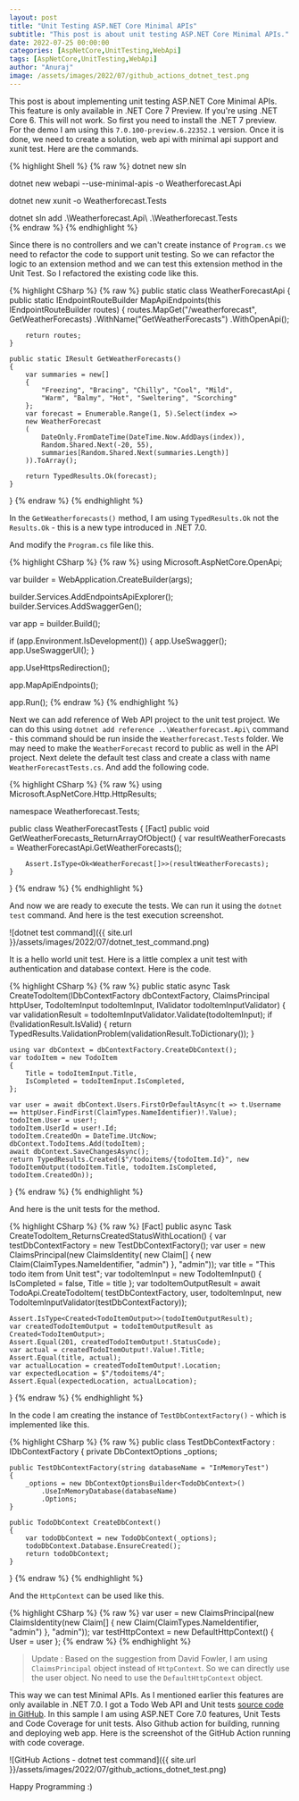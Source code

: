 ```yaml
---
layout: post
title: "Unit Testing ASP.NET Core Minimal APIs"
subtitle: "This post is about unit testing ASP.NET Core Minimal APIs."
date: 2022-07-25 00:00:00
categories: [AspNetCore,UnitTesting,WebApi]
tags: [AspNetCore,UnitTesting,WebApi]
author: "Anuraj"
image: /assets/images/2022/07/github_actions_dotnet_test.png
---
```


This post is about implementing unit testing ASP.NET Core Minimal APIs. This feature is only available in .NET Core 7 Preview. If you're using .NET Core 6. This will not work. So first you need to install the .NET 7 preview. For the demo I am using this `7.0.100-preview.6.22352.1` version. Once it is done, we need to create a solution, web api with minimal api support and xunit test. Here are the commands.

{% highlight Shell %}
{% raw %}
dotnet new sln

dotnet new webapi --use-minimal-apis -o Weatherforecast.Api

dotnet new xunit -o Weatherforecast.Tests

dotnet sln add .\Weatherforecast.Api\ .\Weatherforecast.Tests\
{% endraw %}
{% endhighlight %}

Since there is no controllers and we can't create instance of `Program.cs` we need to refactor the code to support unit testing. So we can refactor the logic to an extension method and we can test this extension method in the Unit Test. So I refactored the existing code like this.

{% highlight CSharp %}
{% raw %}
public static class WeatherForecastApi
{
    public static IEndpointRouteBuilder MapApiEndpoints(this IEndpointRouteBuilder routes)
    {
        routes.MapGet("/weatherforecast", GetWeatherForecasts)
            .WithName("GetWeatherForecasts")
            .WithOpenApi();

        return routes;
    }

    public static IResult GetWeatherForecasts()
    {
        var summaries = new[]
        {
            "Freezing", "Bracing", "Chilly", "Cool", "Mild", 
            "Warm", "Balmy", "Hot", "Sweltering", "Scorching"
        };
        var forecast = Enumerable.Range(1, 5).Select(index =>
        new WeatherForecast
        (
            DateOnly.FromDateTime(DateTime.Now.AddDays(index)),
            Random.Shared.Next(-20, 55),
            summaries[Random.Shared.Next(summaries.Length)]
        )).ToArray();

        return TypedResults.Ok(forecast);
    }
}
{% endraw %}
{% endhighlight %}

In the `GetWeatherforecasts()` method, I am using `TypedResults.Ok` not the `Results.Ok` - this is a new type introduced in .NET 7.0.

And modify the `Program.cs` file like this.

{% highlight CSharp %}
{% raw %}
using Microsoft.AspNetCore.OpenApi;

var builder = WebApplication.CreateBuilder(args);

builder.Services.AddEndpointsApiExplorer();
builder.Services.AddSwaggerGen();

var app = builder.Build();

if (app.Environment.IsDevelopment())
{
    app.UseSwagger();
    app.UseSwaggerUI();
}

app.UseHttpsRedirection();

app.MapApiEndpoints();

app.Run();
{% endraw %}
{% endhighlight %}

Next we can add reference of Web API project to the unit test project. We can do this using `dotnet add reference ..\Weatherforecast.Api\` command - this command should be run inside the `Weatherforecast.Tests` folder. We may need to make the `WeatherForecast` record to public as well in the API project. Next delete the default test class and create a class with name `WeatherForecastTests.cs`. And add the following code.

{% highlight CSharp %}
{% raw %}
using Microsoft.AspNetCore.Http.HttpResults;

namespace Weatherforecast.Tests;

public class WeatherForecastTests
{
    [Fact]
    public void GetWeatherForecasts_ReturnArrayOfObject()
    {
        var resultWeatherForecasts = WeatherForecastApi.GetWeatherForecasts();

        Assert.IsType<Ok<WeatherForecast[]>>(resultWeatherForecasts);
    }
}
{% endraw %}
{% endhighlight %}

And now we are ready to execute the tests. We can run it using the `dotnet test` command. And here is the test execution screenshot.

![dotnet test command]({{ site.url }}/assets/images/2022/07/dotnet_test_command.png)

It is a hello world unit test. Here is a little complex a unit test with authentication and database context. Here is the code.

{% highlight CSharp %}
{% raw %}
public static async Task<IResult> CreateTodoItem(IDbContextFactory<TodoDbContext> dbContextFactory, ClaimsPrincipal httpUser, TodoItemInput todoItemInput, IValidator<TodoItemInput> todoItemInputValidator)
{
    var validationResult = todoItemInputValidator.Validate(todoItemInput);
    if (!validationResult.IsValid)
    {
        return TypedResults.ValidationProblem(validationResult.ToDictionary());
    }

    using var dbContext = dbContextFactory.CreateDbContext();
    var todoItem = new TodoItem
    {
        Title = todoItemInput.Title,
        IsCompleted = todoItemInput.IsCompleted,
    };

    var user = await dbContext.Users.FirstOrDefaultAsync(t => t.Username == httpUser.FindFirst(ClaimTypes.NameIdentifier)!.Value);
    todoItem.User = user!;
    todoItem.UserId = user!.Id;
    todoItem.CreatedOn = DateTime.UtcNow;
    dbContext.TodoItems.Add(todoItem);
    await dbContext.SaveChangesAsync();
    return TypedResults.Created($"/todoitems/{todoItem.Id}", new TodoItemOutput(todoItem.Title, todoItem.IsCompleted, todoItem.CreatedOn));
}
{% endraw %}
{% endhighlight %}

And here is the unit tests for the method.

{% highlight CSharp %}
{% raw %}
[Fact]
public async Task CreateTodoItem_ReturnsCreatedStatusWithLocation()
{
    var testDbContextFactory = new TestDbContextFactory();
    var user = new ClaimsPrincipal(new ClaimsIdentity(
        new Claim[] { new Claim(ClaimTypes.NameIdentifier, "admin") }, "admin"));
    var title = "This todo item from Unit test";
    var todoItemInput = new TodoItemInput() { IsCompleted = false, Title = title };
    var todoItemOutputResult = await TodoApi.CreateTodoItem(
        testDbContextFactory, user, todoItemInput, new TodoItemInputValidator(testDbContextFactory));

    Assert.IsType<Created<TodoItemOutput>>(todoItemOutputResult);
    var createdTodoItemOutput = todoItemOutputResult as Created<TodoItemOutput>;
    Assert.Equal(201, createdTodoItemOutput!.StatusCode);
    var actual = createdTodoItemOutput!.Value!.Title;
    Assert.Equal(title, actual);
    var actualLocation = createdTodoItemOutput!.Location;
    var expectedLocation = $"/todoitems/4";
    Assert.Equal(expectedLocation, actualLocation);
}
{% endraw %}
{% endhighlight %}

In the code I am creating the instance of `TestDbContextFactory()` - which is implemented like this.

{% highlight CSharp %}
{% raw %}
public class TestDbContextFactory : IDbContextFactory<TodoDbContext>
{
    private DbContextOptions<TodoDbContext> _options;

    public TestDbContextFactory(string databaseName = "InMemoryTest")
    {
        _options = new DbContextOptionsBuilder<TodoDbContext>()
            .UseInMemoryDatabase(databaseName)
            .Options;
    }

    public TodoDbContext CreateDbContext()
    {
        var todoDbContext = new TodoDbContext(_options);
        todoDbContext.Database.EnsureCreated();
        return todoDbContext;
    }
}
{% endraw %}
{% endhighlight %}

And the `HttpContext` can be used like this.

{% highlight CSharp %}
{% raw %}
var user = new ClaimsPrincipal(new ClaimsIdentity(new Claim[] { new Claim(ClaimTypes.NameIdentifier, "admin") }, "admin"));
var testHttpContext = new DefaultHttpContext() { User = user };
{% endraw %}
{% endhighlight %}

> Update  : Based on the suggestion from David Fowler, I am using `ClaimsPrincipal` object instead of `HttpContext`. So we can directly use the user object. No need to use the `DefaultHttpContext` object.

This way we can test Minimal APIs. As I mentioned earlier this features are only available in .NET 7.0. I got a Todo Web API and Unit tests [source code in GitHub](https://github.com/anuraj/MinimalApi/tree/dev/aspnet7.0). In this sample I am using ASP.NET Core 7.0 features, Unit Tests and Code Coverage for unit tests. Also Github action for building, running and deploying web app. Here is the screenshot of the GitHub Action running with code coverage.

![GitHub Actions - dotnet test command]({{ site.url }}/assets/images/2022/07/github_actions_dotnet_test.png)

Happy Programming :)